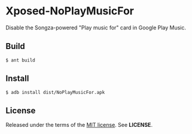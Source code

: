 Xposed-NoPlayMusicFor
=====================
Disable the Songza-powered "Play music for" card in Google Play Music.

Build
-----

    $ ant build

Install
-------

    $ adb install dist/NoPlayMusicFor.apk

License
-------
Released under the terms of the
[MIT license](http://tldrlegal.com/license/mit-license). See **LICENSE**.
